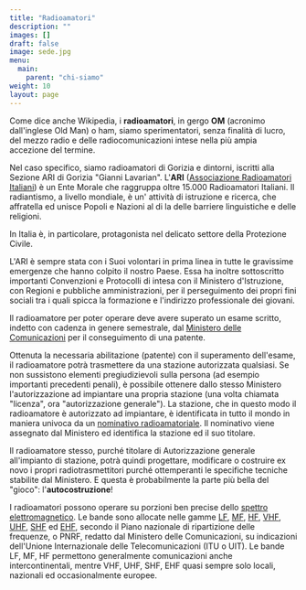 ```yaml
---
title: "Radioamatori"
description: ""
images: []
draft: false
image: sede.jpg
menu:
  main:
    parent: "chi-siamo"
weight: 10
layout: page
---
```


Come dice anche Wikipedia, i __radioamatori__, in gergo __OM__ (acronimo dall'inglese Old Man) o ham, siamo sperimentatori, 
senza finalità di lucro, del mezzo radio e delle radiocomunicazioni intese nella più ampia accezione del termine.
    
Nel caso specifico, siamo radioamatori di Gorizia e dintorni, iscritti alla Sezione ARI di Gorizia "Gianni Lavarian". 
L'__ARI__ ([Associazione Radioamatori Italiani](http://www.ari.it/)) è un Ente Morale che raggruppa oltre 15.000 Radioamatori Italiani. 
Il radiantismo, a livello mondiale, è un' attività di istruzione e ricerca, che affratella ed unisce Popoli e Nazioni 
al di la delle barriere linguistiche e delle religioni. 
    
In Italia è, in particolare, protagonista nel delicato settore della Protezione Civile. 
    
L'ARI è sempre stata con i Suoi volontari in prima linea in tutte le gravissime emergenze che hanno colpito il 
nostro Paese. Essa ha inoltre sottoscritto importanti Convenzioni e Protocolli di intesa con il Ministero d'Istruzione, 
con Regioni e pubbliche amministrazioni, per il perseguimento dei propri fini sociali tra i quali spicca la formazione 
e l'indirizzo professionale dei giovani.
    
Il radioamatore per poter operare deve avere superato un esame scritto, indetto con cadenza in genere semestrale, 
dal  [Ministero delle Comunicazioni](http://it.wikipedia.org/wiki/Ministero_delle_Comunicazioni) per il conseguimento di una patente.

Ottenuta la necessaria abilitazione (patente) con il superamento dell'esame, il radioamatore potrà trasmettere da una 
stazione autorizzata qualsiasi. Se non sussistono elementi pregiudizievoli sulla persona (ad esempio importanti 
precedenti penali), è possibile ottenere dallo stesso Ministero l'autorizzazione ad impiantare una propria stazione 
(una volta chiamata "licenza", ora "autorizzazione generale"). La stazione, che in questo modo il radioamatore è 
autorizzato ad impiantare, è identificata in tutto il mondo in maniera univoca da un 
[nominativo radioamatoriale](http://it.wikipedia.org/wiki/Nominativo_radioamatoriale). 
Il nominativo viene assegnato dal Ministero ed identifica la stazione ed il suo titolare.

Il radioamatore stesso, purché titolare di Autorizzazione generale all'impianto di stazione, potrà quindi progettare, 
modificare o costruire ex novo i propri radiotrasmettitori purché ottemperanti le specifiche tecniche stabilite dal 
Ministero. E questa è probabilmente la parte più bella del "gioco": l'__autocostruzione__! 

I radioamatori possono operare su porzioni ben precise dello 
[spettro elettromagnetico](http://it.wikipedia.org/wiki/Spettro_elettromagnetico). Le bande sono allocate nelle 
gamme [LF](http://it.wikipedia.org/wiki/Low_frequency), 
[MF](http://it.wikipedia.org/wiki/Medium_frequency), 
[HF](http://it.wikipedia.org/wiki/High_frequency), 
[VHF](http://it.wikipedia.org/wiki/Very_high_frequency), 
[UHF](http://it.wikipedia.org/wiki/Ultra_high_frequency), 
[SHF](http://it.wikipedia.org/wiki/Super_high_frequency) ed 
[EHF](http://it.wikipedia.org/wiki/Extremely_high_frequency), secondo il Piano nazionale di ripartizione delle frequenze, o PNRF, 
redatto dal Ministero delle Comunicazioni, su indicazioni dell'Unione Internazionale delle Telecomunicazioni (ITU o UIT). 
Le bande LF, MF, HF permettono generalmente comunicazioni anche intercontinentali, mentre VHF, UHF, SHF, EHF 
quasi sempre solo locali, nazionali ed occasionalmente europee.

